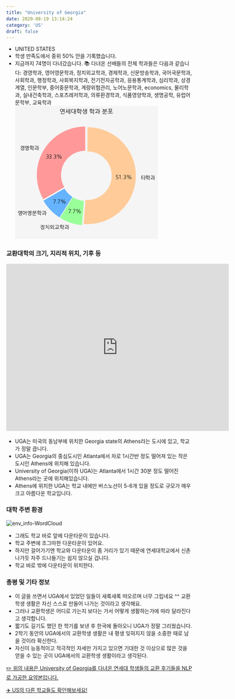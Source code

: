 ```yaml
---
title: "University of Georgia"
date: 2020-08-19 13:14:24
category: 'US'
draft: false
---
```



* UNITED STATES
* 학생 만족도에서 중위 50% 안을 기록했습니다.
* 지금까지 74명이 다녀갔습니다. 
📚 다녀온 선배들의 전체 학과들은 다음과 같습니다: 경영학과, 영어영문학과, 정치외교학과, 경제학과, 신문방송학과, 국어국문학과, 사회학과, 행정학과, 사회복지학과, 전기전자공학과, 응용통계학과, 심리학과, 상경계열, 인문학부, 중어중문학과, 계량위험관리, 노어노문학과, economics, 물리학과, 실내건축학과, 스포츠레저학과, 의류환경학과, 식품영양학과, 생명공학, 유럽어문학부, 교육학과
![department-info](../plots/US000202.png)
### 교환대학의 크기, 지리적 위치, 기후 등
<iframe
width="600"
height="450"
frameborder="0" style="border:0"
src="https://www.google.com/maps/embed/v1/place?key=AIzaSyC9e1AME-pVmWC4hBpFdu5S4dKzyepa3HQ&q=University+of+Georgia&center=33.9480053,-83.37732209999999&zoom=14" allowfullscreen>
</iframe>

* UGA는 미국의 동남부에 위치한 Georgia state의 Athens라는 도시에 있고, 학교가 정말 큽니다.
* UGA는 Georgia의 중심도시인 Atlanta에서 차로 1시간반 정도 떨어져 있는 작은 도시인 Athens에 위치해 있습니다.
* University of Georgia(이하 UGA)는 Atlanta에서 1시간 30분 정도 떨어진 Athens라는 곳에 위치해있습니다.
* Athens에 위치한 UGA는 학교 내에만 버스노선이 5-6개 있을 정도로 규모가 매우 크고 아름다운 학교입니다.


### 대학 주변 환경

![env_info-WordCloud](../univ_wordclouds_okt/env_info/US000202_env_info_okt.png)

* 그래도 학교 바로 앞에 다운타운이 있습니다.
* 학교 주변에 조그마한 다운타운이 있어요.
* 하지만 걸어가기엔 학교와 다운타운이 좀 거리가 있기 때문에 연세대학교에서 신촌 나가듯 자주 드나들기는 쉽지 않으실 겁니다.
* 학교 바로 밖에 다운타운이 위치한다.


### 총평 및 기타 정보 
* 이 글을 쓰면서 UGA에서 있었던 일들이 새록새록 떠오르며 너무 그립네요 ^^ 교환학생 생활은 자신 스스로 만들어 나가는 것이라고 생각해요.
* 그러나 교환학생은 어디로 가는지 보다는 가서 어떻게 생활하는가에 따라 달라진다고 생각합니다.
* 짧기도 길기도 했던 한 학기를 보낸 후 한국에 돌아오니 UGA가 정말 그리웠습니다.
* 2학기 동안의 UGA에서의 교환학생 생활은 내 평생 잊혀지지 않을 소중한 때로 남을 것이라 확신한다.
* 자신이 능동적이고 적극적인 자세만 가지고 있으면 기대한 것 이상으로 많은 것을 얻을 수 있는 곳이 UGA에서의 교환학생 생활이라고 생각된다.


[✏️ 위의 내용은 University of Georgia를 다녀온 연세대 학생들의 교환 후기들을 NLP로 가공한 요약본입니다.](http://oia.yonsei.ac.kr/partner/expReport.asp?ucode=US000202&bgbn=A)

[✈️ US의 다른 학교들도 확인해보세요!](https://yonsei-exchange.netlify.app/?category=US)

